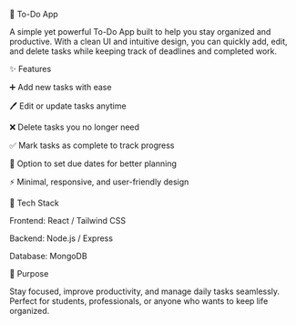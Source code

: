 📝 To-Do App

A simple yet powerful To-Do App built to help you stay organized and productive. With a clean UI and intuitive design, you can quickly add, edit, and delete tasks while keeping track of deadlines and completed work.

✨ Features

➕ Add new tasks with ease

🖊️ Edit or update tasks anytime

❌ Delete tasks you no longer need

✅ Mark tasks as complete to track progress

📅 Option to set due dates for better planning

⚡ Minimal, responsive, and user-friendly design

🚀 Tech Stack

Frontend: React / Tailwind CSS

Backend: Node.js / Express

Database: MongoDB

🎯 Purpose

Stay focused, improve productivity, and manage daily tasks seamlessly. Perfect for students, professionals, or anyone who wants to keep life organized.
